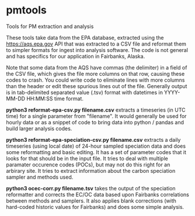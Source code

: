 # pmtools
Tools for PM extraction and analysis

These tools take data from the EPA database, extracted using the https://aqs.epa.gov API that was extracted to a CSV file and reformat them to simpler formats for ingest into analysis software.  The code is not general and has specifics for our application in Fairbanks, Alaska.

Note that some data from the AQS have commas (the delimiter) in a field of the CSV file, which gives the file more columns on that row, causing these codes to crash.  You could write code to eliminate lines with more columns than the header or edit these spurious lines out of the file.  Generally output is in tab-delimited separated value (.tsv) format with datetimes in YYYY-MM-DD HH:MM:SS time format.

**python3 reformat-epa-csv.py filename.csv** extracts a timeseries (in UTC time) for a single parameter from "filename".  It would generally be used for hourly data or as a snippet of code to bring data into python / pandas and build larger analysis codes.

**python3 reformat-epa-speciation-csv.py filename.csv** extracts a daily timeseries (using local date) of 24-hour sampled speciation data and does some reformatting and basic editing.  It has a set of parameter codes that it looks for that should be in the input file.  It tries to deal with multiple paramater occurence codes (POCs), but may not do this right for an arbirary site.  It tries to extract information about the carbon speciation sampler and methods used.

**python3 ocec-corr.py filename.tsv** takes the output of the speciation reformatter and corrects the EC/OC data based upon Fairbanks correlations between methods and samplers.  It also applies blank corrections (with hard-coded historic values for Fairbanks) and does some simple analysis.
